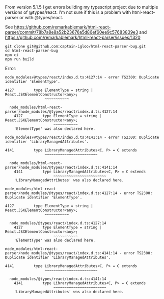 From version 5.1.5 I get errors building my typescript project due to multiple versions of @types/react.  I'm not sure if this is a problem with html-react-parser or with @types/react.

See https://github.com/remarkablemark/html-react-parser/commit/78b7a8e8a52b23676a5d86ef60ee9c57683839e3 and https://github.com/remarkablemark/html-react-parser/issues/1320

```
git clone git@github.com:captain-igloo/html-react-parser-bug.git
cd html-react-parser-bug
npm ci
npm run build
```

Error:

```
node_modules/@types/react/index.d.ts:4127:14 - error TS2300: Duplicate identifier 'ElementType'.

4127         type ElementType = string | React.JSXElementConstructor<any>;
                  ~~~~~~~~~~~

  node_modules/html-react-parser/node_modules/@types/react/index.d.ts:4127:14
    4127         type ElementType = string | React.JSXElementConstructor<any>;
                      ~~~~~~~~~~~
    'ElementType' was also declared here.

node_modules/@types/react/index.d.ts:4141:14 - error TS2300: Duplicate identifier 'LibraryManagedAttributes'.

4141         type LibraryManagedAttributes<C, P> = C extends
                  ~~~~~~~~~~~~~~~~~~~~~~~~

  node_modules/html-react-parser/node_modules/@types/react/index.d.ts:4141:14
    4141         type LibraryManagedAttributes<C, P> = C extends
                      ~~~~~~~~~~~~~~~~~~~~~~~~
    'LibraryManagedAttributes' was also declared here.

node_modules/html-react-parser/node_modules/@types/react/index.d.ts:4127:14 - error TS2300: Duplicate identifier 'ElementType'.

4127         type ElementType = string | React.JSXElementConstructor<any>;
                  ~~~~~~~~~~~

  node_modules/@types/react/index.d.ts:4127:14
    4127         type ElementType = string | React.JSXElementConstructor<any>;
                      ~~~~~~~~~~~
    'ElementType' was also declared here.

node_modules/html-react-parser/node_modules/@types/react/index.d.ts:4141:14 - error TS2300: Duplicate identifier 'LibraryManagedAttributes'.

4141         type LibraryManagedAttributes<C, P> = C extends
                  ~~~~~~~~~~~~~~~~~~~~~~~~

  node_modules/@types/react/index.d.ts:4141:14
    4141         type LibraryManagedAttributes<C, P> = C extends
                      ~~~~~~~~~~~~~~~~~~~~~~~~
    'LibraryManagedAttributes' was also declared here.
```
